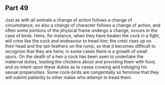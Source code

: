 ## Part 49

Just as with all animals a change of action follows a change of circumstance, so also a change of character follows a change of action, and often some portions of the physical frame undergo a change, occurs in the case of birds.
Hens, for instance, when they have beaten the cock in a fight, will crow like the cock and endeavour to tread him; the crest rises up on their head and the tail-feathers on the rump, so that it becomes difficult to recognize that they are hens; in some cases there is a growth of small spurs.
On the death of a hen a cock has been seen to undertake the maternal duties, leading the chickens about and providing them with food, and so intent upon these duties as to cease crowing and indulging his sexual propensities.
Some cock-birds are congenitally so feminine that they will submit patiently to other males who attempt to tread them.

